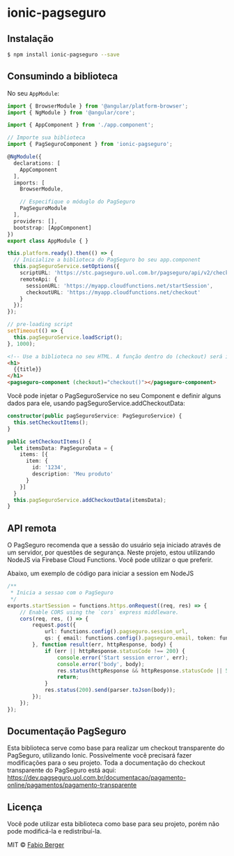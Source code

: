 # ionic-pagseguro

## Instalação

```bash
$ npm install ionic-pagseguro --save
```

## Consumindo a biblioteca

No seu `AppModule`:

```typescript
import { BrowserModule } from '@angular/platform-browser';
import { NgModule } from '@angular/core';

import { AppComponent } from './app.component';

// Importe sua biblioteca
import { PagSeguroComponent } from 'ionic-pagseguro';

@NgModule({
  declarations: [
    AppComponent
  ],
  imports: [
    BrowserModule,

    // Especifique o móduglo do PagSeguro
    PagSeguroModule
  ],
  providers: [],
  bootstrap: [AppComponent]
})
export class AppModule { }
```

```typescript
this.platform.ready().then(() => {
  // Inicialize a biblioteca do PagSeguro bo seu app.component
  this.pagSeguroService.setOptions({
    scriptURL: 'https://stc.pagseguro.uol.com.br/pagseguro/api/v2/checkout/pagseguro.directpayment.js',
    remoteApi: {
      sessionURL: 'https://myapp.cloudfunctions.net/startSession',
      checkoutURL: 'https://myapp.cloudfunctions.net/checkout'
    } 
  });
}); 

// pre-loading script
setTimeout(() => {
  this.pagSeguroService.loadScript();
}, 1000);
```

```html
<!-- Use a biblioteca no seu HTML. A função dentro do (checkout) será invocada quando o usuário clicar em Efetuar pagamento  -->
<h1>
  {{title}}
</h1>
<pagseguro-component (checkout)="checkout()"></pagseguro-component>
```

Você pode injetar o PagSeguroService no seu Component e definir alguns dados para ele, usando pagSeguroService.addCheckoutData:
```typescript
constructor(public pagSeguroService: PagSeguroService) {
  this.setCheckoutItems();
}

public setCheckoutItems() {
  let itemsData: PagSeguroData = {
    items: [{
      item: {
        id: '1234',
        description: 'Meu produto'
      }
    }]
  }
  this.pagSeguroService.addCheckoutData(itemsData);
}
```

## API remota
O PagSeguro recomenda que a sessão do usuário seja iniciado através de um servidor, por questões de segurança.
Neste projeto, estou utilizando NodeJS via Firebase Cloud Functions. Você pode utilizar o que preferir.

Abaixo, um exemplo de código para iniciar a session em NodeJS

```typescript
/**
 * Inicia a sessao com o PagSeguro
 */
exports.startSession = functions.https.onRequest((req, res) => {
    // Enable CORS using the `cors` express middleware.
    cors(req, res, () => {
        request.post({
            url: functions.config().pagseguro.session_url,
            qs: { email: functions.config().pagseguro.email, token: functions.config().pagseguro.token }
        }, function result(err, httpResponse, body) {
            if (err || httpResponse.statusCode !== 200) {
                console.error('Start session error', err);
                console.error('body', body);
                res.status(httpResponse && httpResponse.statusCode || 500).send();
                return;
            }
            res.status(200).send(parser.toJson(body));
        });
    });
});
```

## Documentação PagSeguro
Esta biblioteca serve como base para realizar um checkout transparente do PagSeguro, utilizando Ionic.
Possivelmente você precisará fazer modificações para o seu projeto.
Toda a documentação do checkout transparente do PagSeguro está aqui: https://dev.pagseguro.uol.com.br/documentacao/pagamento-online/pagamentos/pagamento-transparente

## Licença

Você pode utilizar esta biblioteca como base para seu projeto, porém não pode modificá-la e redistribuí-la.

MIT © [Fabio Berger](mailto:fabioberger@gmail.com)
